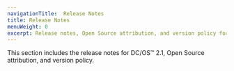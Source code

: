```yaml
---
navigationTitle:  Release Notes
title: Release Notes
menuWeight: 0
excerpt: Release notes, Open Source attribution, and version policy for DC/OS 2.2
---
```


This section includes the release notes for DC/OS&trade; 2.1, Open Source attribution, and version policy.
